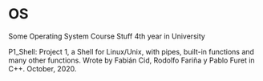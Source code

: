 # OS
Some Operating System Course Stuff
4th year in University

P1_Shell: Project 1, a Shell for Linux/Unix, with pipes, built-in functions and many other functions.
Wrote by Fabián Cid, Rodolfo Fariña y Pablo Furet in C++.
October, 2020.
